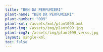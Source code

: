 ```yaml
---
title: "BEN DA PERFUMIERI"
plant-name: "BEN DA PERFUMIERI"
plant-number: "099"
plant-xml: /assets/xml/plant099.xml
plant-img: /assets/img/plant099.jpg
plant-img2: /assets/img/plant099_verso.jpg
layout: single-xml
toc: false
---
```

